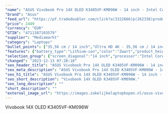 ```yaml
---
"name": "ASUS Vivobook Pro 14X OLED K3405VF-KM096W - 14 inch - Intel Core i9 - 16 GB - 1 TB - GeForce RTX 2050"
"brand": "Asus"
"feed_url": "https://pf.tradedoubler.com/click?a(3322666)p(262336)product(50617-1763899)ttid(3)url(https%3A%2F%2Fwww.mediamarkt.nl%2Fnl%2Fproduct%2F_asus-vivobook-pro-14-k3405vf-km096w-14-inch-intel-core-i9-8-gb-1-tb-geforce-rtx-2050-1763899.html%3Futm_source%3Dtradedoubler%26utm_medium%3Daff-comparison%26utm_term%3D1763899)"
"price": 1449
"currency": "EUR"
"GTIN": "4711387103579"
"supplier": "Mediamarkt"
"category": "Laptops"
"bullet_points": ["35,56 cm / 14 inch","Ultra HD 4K - 35,56 cm / 14 inch","SSD , 1 TB , M.2 via PCIe","1x USB 3.2 Gen 1 Type-C, 2x USB 3.2 Gen 1 Type-A, 1x HDMI 2.1 TMDS, 1x hoofdtelefoon-/microfooncombo","Lithium-ion","31.7 cm x 18.9 cm x 23.2 cm /"]
"features": {"battery_type":"Lithium-ion","color":"Zwart","product_height":"18,9 cm","brightness":"600 cd/m²","additional_update_information":"Voor zover op de afbeeldingen apps worden getoond, geldt dat MediaMarkt niet kan garanderen dat de apps tijdens de volledige levensduur van het product goed zullen blijven functioneren. Dit hangt af van het beleid van de fabrikant.","image_ratio":"16:10","processor_speed_with_turbo":"5.4 GHz","product_width":"31,7 cm","hard_disk_1":"SSD , 1 TB , M.2 via PCIe","processor_clock_rate":"2600 MHz","manufacturer_part_number":"90NB11B1-M003P0","min_duration_supported_software_updates":"2 jaar","battery_capacity":"63 Wh","bluetooth":"Ja","dimensions_weight":"31.7 cm x 18.9 cm x 23.2 cm /","ram_configuration":"2x 8 GB","manufacturer_guarantee":"2 jaar","card_reader":"Nee","total_storage_space_in_gb":"1 TB","touchscreen":"Nee","screen_diagonal_inches":"14 inch","capacity_of_1_hard_disk":"1 TB","previous_price":"1599.00","depth":"23,2 cm","old_price":"1599.00","product_manufacturer":"ASUS","image_quality":"Ultra HD 4K","integrated_mike":"Ja","speakers":"Ja","convertibility":"Vast scherm","product_depth":"23,2 cm","screen_type":"Glanzend scherm","panel_type":"Oled (organic light-emitting diode)","model_year":"2023","screen_diagonal_cm":"35,56 cm","short_description":"VIVOBOOK PRO 14 K3405VF-KM096W","shipping_costs":"0.00","memory_size":"16 GB","dedicated_graphics_memory":"4 GB","delivery_time":"5","processor_brand":"Intel®","update_policy":"Volgens fabrikant 2 jaar","number_of_processor_cores":"14","height":"18,9 cm","bluetooth_version":"5","scope_of_delivery":"Laptop, AC-adapter (90 W), handleiding","product_type":"Laptop","type_of_1_hard_disk":"SSD","wlan_standards":"Wi-Fi 6E (802.11ax)","memory_speeds":"2600 MHz","front_camera":"Ja","resolution":"2880 x 1800","battery_life":"8 u","integrated_webcam":"Ja","screen_diagonal_cm_inch":"35,56 cm / 14 inch","connections":"1x USB 3.2 Gen 1 Type-C, 2x USB 3.2 Gen 1 Type-A, 1x HDMI 2.1 TMDS, 1x hoofdtelefoon-/microfooncombo","processor":"Intel Core i9-13900H","wlan":"Ja","ram_type":"DDR4","product_introduction_date":"2023-04-14","warranty_note":"Geen aanvullende garantie-informatie","weight":"1,25 kg","processor_model":"Core™ i9","special_features":"Nee","manufacturer_supported_software_updates":"Ja","total_storage_space":"1 TB"}
"selection_group": {"screen_diagonal":"14 inch","processor":"Intel Core i9","changed_price_past_3_days":false,"product_family":"VivoBook"}
"changed": "2023-12-13 07:20:18"
"seo_header_title": "ASUS Vivobook Pro 14X OLED K3405VF-KM096W - 14 inch - Intel Core i9 - 16 GB - 1 TB - GeForce RTX 2050"
"seo_meta_description": "ASUS Vivobook Pro 14X OLED K3405VF-KM096W - 14 inch - Intel Core i9 - 16 GB - 1 TB - GeForce RTX 2050"
"seo_h1_title": "ASUS Vivobook Pro 14X OLED K3405VF-KM096W - 14 inch - Intel Core i9 - 16 GB - 1 TB - GeForce RTX 2050"
"seo_short_description": "Vivobook 14X OLED K3405VF-KM096W."
"seo_long_description": ""
"short_description": ""
"external_image_url": "https://images.zakelijkelaptopkopen.nl/asus-vivobook-pro-14-k3405vf-km096w-14-inch-intel-core-i9-8-gb-1-tb-geforce-rtx-2050-1763899.webp"
---
```


Vivobook 14X OLED K3405VF-KM096W